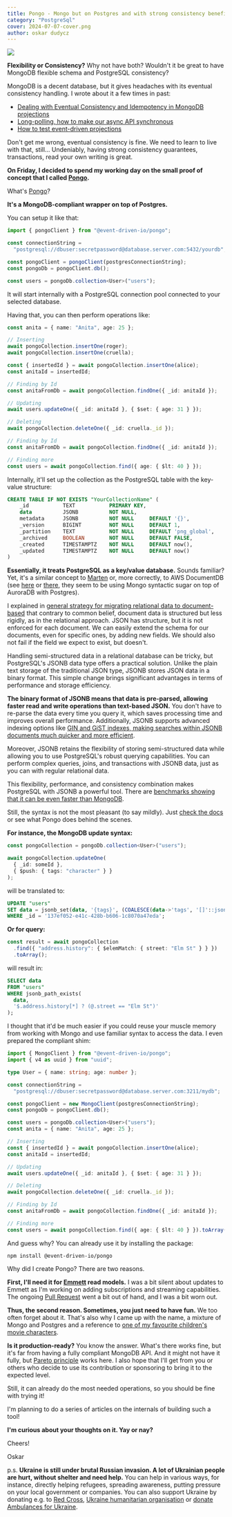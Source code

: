 ```yaml
---
title: Pongo - Mongo but on Postgres and with strong consistency benefits
category: "PostgreSql"
cover: 2024-07-07-cover.png
author: oskar dudycz
---
```


![](2024-07-07-cover.png)

**Flexibility or Consistency?** Why not have both? Wouldn't it be great to have MongoDB flexible schema and PostgreSQL consistency?

MongoDB is a decent database, but it gives headaches with its eventual consistency handling. I wrote about it a few times in past:
- [Dealing with Eventual Consistency and Idempotency in MongoDB projections](/en/dealing_with_eventual_consistency_and_idempotency_in_mongodb_projections/)
- [Long-polling, how to make our async API synchronous](/en/long_polling_and_eventual_consistency/)
- [How to test event-driven projections](/en/testing_event_driven_projections/)

Don't get me wrong, eventual consistency is fine. We need to learn to live with that, still... Undeniably, having strong consistency guarantees, transactions, read your own writing is great.

**On Friday, I decided to spend my working day on the small proof of concept that I called [Pongo](https://github.com/event-driven-io/Pongo).** 

What's [Pongo](https://github.com/event-driven-io/Pongo)? 

**It's a MongoDB-compliant wrapper on top of Postgres.**

You can setup it like that:

```typescript
import { pongoClient } from "@event-driven-io/pongo";

const connectionString =
  "postgresql://dbuser:secretpassword@database.server.com:5432/yourdb";

const pongoClient = pongoClient(postgresConnectionString);
const pongoDb = pongoClient.db();

const users = pongoDb.collection<User>("users");
```

It will start internally with a PostgreSQL connection pool connected to your selected database. 

Having that, you can then perform operations like:

```typescript
const anita = { name: "Anita", age: 25 };

// Inserting
await pongoCollection.insertOne(roger);
await pongoCollection.insertOne(cruella);

const { insertedId } = await pongoCollection.insertOne(alice);
const anitaId = insertedId;

// Finding by Id
const anitaFromDb = await pongoCollection.findOne({ _id: anitaId });

// Updating
await users.updateOne({ _id: anitaId }, { $set: { age: 31 } });

// Deleting
await pongoCollection.deleteOne({ _id: cruella._id });

// Finding by Id
const anitaFromDb = await pongoCollection.findOne({ _id: anitaId });

// Finding more
const users = await pongoCollection.find({ age: { $lt: 40 } });
```

Internally, it'll set up the collection as the PostgreSQL table with the key-value structure:

```sql
CREATE TABLE IF NOT EXISTS "YourCollectionName" (
    _id           TEXT           PRIMARY KEY,
    data          JSONB          NOT NULL,
    metadata      JSONB          NOT NULL     DEFAULT '{}',
    _version      BIGINT         NOT NULL     DEFAULT 1,
    _partition    TEXT           NOT NULL     DEFAULT 'png_global',
    _archived     BOOLEAN        NOT NULL     DEFAULT FALSE,
    _created      TIMESTAMPTZ    NOT NULL     DEFAULT now(),
    _updated      TIMESTAMPTZ    NOT NULL     DEFAULT now()
)
```

**Essentially, it treats PostgreSQL as a key/value database.** Sounds familiar? Yet, it's a similar concept to [Marten](https://martendb.io/) or, more correctly, to AWS DocumentDB (see [here](https://www.enterprisedb.com/blog/documentdb-really-postgresql) or [there](https://news.ycombinator.com/item?id=18870397), they seem to be using Mongo syntactic sugar on top of AuroraDB with Postgres). 

I explained in [general strategy for migrating relational data to document-based](/en/strategy_on_migrating_relational_data_to_document_based/) that contrary to common belief, document data is structured but less rigidly, as in the relational approach. JSON has structure, but it is not enforced for each document. We can easily extend the schema for our documents, even for specific ones, by adding new fields. We should also not fail if the field we expect to exist, but doesn't. 

Handling semi-structured data in a relational database can be tricky, but PostgreSQL's JSONB data type offers a practical solution. Unlike the plain text storage of the traditional JSON type, JSONB stores JSON data in a binary format. This simple change brings significant advantages in terms of performance and storage efficiency.

**The binary format of JSONB means that data is pre-parsed, allowing faster read and write operations than text-based JSON.** You don't have to re-parse the data every time you query it, which saves processing time and improves overall performance. Additionally, JSONB supports advanced indexing options like [GIN and GiST indexes, making searches within JSONB documents much quicker and more efficient](https://pganalyze.com/blog/gin-index#postgresql-jsonb-and-gin-indexes).

Moreover, JSONB retains the flexibility of storing semi-structured data while allowing you to use PostgreSQL's robust querying capabilities. You can perform complex queries, joins, and transactions with JSONB data, just as you can with regular relational data. 

This flexibility, performance, and consistency combination makes PostgreSQL with JSONB a powerful tool. There are [benchmarks showing that it can be even faster than MongoDB](https://info.enterprisedb.com/rs/069-ALB-339/images/PostgreSQL_MongoDB_Benchmark-WhitepaperFinal.pdf).

Still, the syntax is not the most pleasant (to say mildly). Just [check the docs](https://www.postgresql.org/docs/current/functions-json.html) or see what Pongo does behind the scenes.

**For instance, the MongoDB update syntax:**

```typescript
const pongoCollection = pongoDb.collection<User>("users");

await pongoCollection.updateOne(
  { _id: someId },
  { $push: { tags: "character" } }
);
```

will be translated to:

```sql
UPDATE "users"
SET data = jsonb_set(data, '{tags}', (COALESCE(data->'tags', '[]'::jsonb) || to_jsonb('character')))
WHERE _id = '137ef052-e41c-428b-b606-1c8070a47eda';
```

**Or for query:**

```typescript
const result = await pongoCollection
  .find({ "address.history": { $elemMatch: { street: "Elm St" } } })
  .toArray();
```

will result in:

```sql
SELECT data
FROM "users"
WHERE jsonb_path_exists(
  data,
  '$.address.history[*] ? (@.street == "Elm St")'
);
```

I thought that it'd be much easier if you could reuse your muscle memory from working with Mongo and use familiar syntax to access the data. I even prepared the compliant shim:

```typescript
import { MongoClient } from "@event-driven-io/pongo";
import { v4 as uuid } from "uuid";

type User = { name: string; age: number };

const connectionString =
  "postgresql://dbuser:secretpassword@database.server.com:3211/mydb";

const pongoClient = new MongoClient(postgresConnectionString);
const pongoDb = pongoClient.db();

const users = pongoDb.collection<User>("users");
const anita = { name: "Anita", age: 25 };

// Inserting
const { insertedId } = await pongoCollection.insertOne(alice);
const anitaId = insertedId;

// Updating
await users.updateOne({ _id: anitaId }, { $set: { age: 31 } });

// Deleting
await pongoCollection.deleteOne({ _id: cruella._id });

// Finding by Id
const anitaFromDb = await pongoCollection.findOne({ _id: anitaId });

// Finding more
const users = await pongoCollection.find({ age: { $lt: 40 } }).toArray();
```

And guess why? You can already use it by installing the package:

```shell
npm install @event-driven-io/pongo
```

Why did I create Pongo? There are two reasons. 

**First, I'll need it for [Emmett](https://event-driven-io.github.io/emmett/) read models.** I was a bit silent about updates to Emmett as I'm working on adding subscriptions and streaming capabilities. The ongoing [Pull Request](https://github.com/event-driven-io/emmett/pull/76) went a bit out of hand, and I was a bit worn out. 

**Thus, the second reason. Sometimes, you just need to have fun.** We too often forget about it. That's also why I came up with the name, a mixture of Mongo and Postgres and a reference to [one of my favourite children's movie characters](https://disney.fandom.com/wiki/Pongo).

**Is it production-ready?** You know the answer. What's there works fine, but it's far from having a fully compliant MongoDB API. And it might not have it fully, but [Pareto principle](https://en.wikipedia.org/wiki/Pareto_principle) works here. I also hope that I'll get from you or others who decide to use its contribution or sponsoring to bring it to the expected level.

Still, it can already do the most needed operations, so you should be fine with trying it!

I'm planning to do a series of articles on the internals of building such a tool!

**I'm curious about your thoughts on it. Yay or nay?**

Cheers!

Oskar

p.s. **Ukraine is still under brutal Russian invasion. A lot of Ukrainian people are hurt, without shelter and need help.** You can help in various ways, for instance, directly helping refugees, spreading awareness, putting pressure on your local government or companies. You can also support Ukraine by donating e.g. to [Red Cross](https://www.icrc.org/pl/donate/ukraine), [Ukraine humanitarian organisation](https://savelife.in.ua/pl/donate/) or [donate Ambulances for Ukraine](https://www.gofundme.com/f/help-to-save-the-lives-of-civilians-in-a-war-zone).
